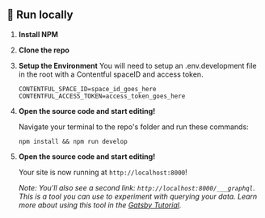## 🚀 Run locally

1.  **Install NPM**

2.  **Clone the repo**

3.  **Setup the Environment**
    You will need to setup an .env.development file in the root with a Contentful spaceID and access token. 

    ```shell
    CONTENTFUL_SPACE_ID=space_id_goes_here
    CONTENTFUL_ACCESS_TOKEN=access_token_goes_here
    ```

4.  **Open the source code and start editing!**

    Navigate your terminal to the repo's folder and run these commands:

    ```shell
    npm install && npm run develop
    ```

5.  **Open the source code and start editing!**

    Your site is now running at `http://localhost:8000`!

    _Note: You'll also see a second link: _`http://localhost:8000/___graphql`_. This is a tool you can use to experiment with querying your data. Learn more about using this tool in the [Gatsby Tutorial](https://www.gatsbyjs.com/docs/tutorial/part-4/#use-graphiql-to-explore-the-data-layer-and-write-graphql-queries)._
